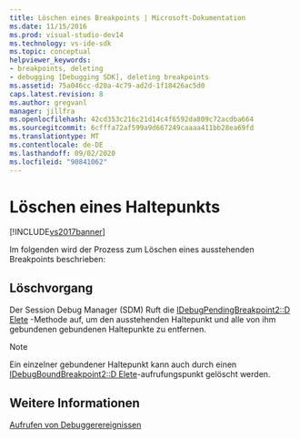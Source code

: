 ```yaml
---
title: Löschen eines Breakpoints | Microsoft-Dokumentation
ms.date: 11/15/2016
ms.prod: visual-studio-dev14
ms.technology: vs-ide-sdk
ms.topic: conceptual
helpviewer_keywords:
- breakpoints, deleting
- debugging [Debugging SDK], deleting breakpoints
ms.assetid: 75a046cc-d20a-4c79-ad2d-1f18426ac5d0
caps.latest.revision: 8
ms.author: gregvanl
manager: jillfra
ms.openlocfilehash: 42cd353c216c21d14c4f6592da809c72acdba664
ms.sourcegitcommit: 6cfffa72af599a9d667249caaaa411bb28ea69fd
ms.translationtype: MT
ms.contentlocale: de-DE
ms.lasthandoff: 09/02/2020
ms.locfileid: "90841062"
---
```

# <a name="deleting-a-breakpoint"></a>Löschen eines Haltepunkts
[!INCLUDE[vs2017banner](../../includes/vs2017banner.md)]

Im folgenden wird der Prozess zum Löschen eines ausstehenden Breakpoints beschrieben:  
  
## <a name="deletion-process"></a>Löschvorgang  
 Der Session Debug Manager (SDM) Ruft die [IDebugPendingBreakpoint2::D Elete](../../extensibility/debugger/reference/idebugpendingbreakpoint2-delete.md) -Methode auf, um den ausstehenden Haltepunkt und alle von ihm gebundenen gebundenen Haltepunkte zu entfernen.  
  
> [!NOTE]
> Ein einzelner gebundener Haltepunkt kann auch durch einen [IDebugBoundBreakpoint2::D Elete](../../extensibility/debugger/reference/idebugboundbreakpoint2-delete.md)-aufrufungspunkt gelöscht werden.  
  
## <a name="see-also"></a>Weitere Informationen  
 [Aufrufen von Debuggerereignissen](../../extensibility/debugger/calling-debugger-events.md)
